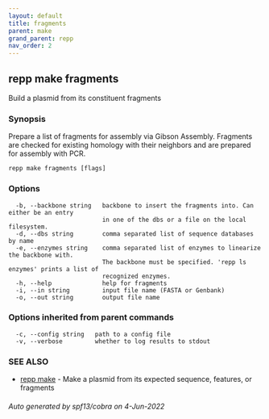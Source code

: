```yaml
---
layout: default
title: fragments
parent: make
grand_parent: repp
nav_order: 2
---
```

## repp make fragments

Build a plasmid from its constituent fragments

### Synopsis

Prepare a list of fragments for assembly via Gibson Assembly. Fragments are
checked for existing homology with their neighbors and are prepared for
assembly with PCR.

```
repp make fragments [flags]
```

### Options

```
  -b, --backbone string   backbone to insert the fragments into. Can either be an entry 
                          in one of the dbs or a file on the local filesystem.
  -d, --dbs string        comma separated list of sequence databases by name
  -e, --enzymes string    comma separated list of enzymes to linearize the backbone with.
                          The backbone must be specified. 'repp ls enzymes' prints a list of
                          recognized enzymes.
  -h, --help              help for fragments
  -i, --in string         input file name (FASTA or Genbank)
  -o, --out string        output file name
```

### Options inherited from parent commands

```
  -c, --config string   path to a config file
  -v, --verbose         whether to log results to stdout
```

### SEE ALSO

* [repp make](repp_make)	 - Make a plasmid from its expected sequence, features, or fragments

###### Auto generated by spf13/cobra on 4-Jun-2022
